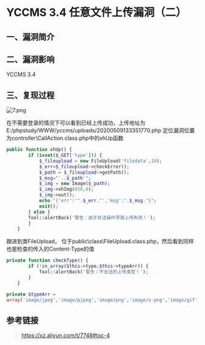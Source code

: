# YCCMS 3.4 任意文件上传漏洞（二）

## 一、漏洞简介

## 二、漏洞影响

YCCMS 3.4

## 三、复现过程

![7.png](images/2020_05_26/3528409397da48c480963335560403c5.png)

在不需要登录的情况下可以看到已经上传成功，上传地址为E:/phpstudy/WWW/yccms/uploads/20200509133351770.php
定位漏洞位置为controller\CallAction.class.php中的xhUp函数

```php
public function xhUp() {
        if (isset($_GET['type'])) {
            $_fileupload = new FileUpload('filedata',10);
            $_err=$_fileupload->checkError();
            $_path = $_fileupload->getPath();
            $_msg="'..$_path'";
            $_img = new Image($_path);
            $_img->xhImg(650,0);
            $_img->out();
            echo "{'err':'".$_err."','msg':".$_msg."}";
            exit();
        } else {
        Tool::alertBack('警告：由于非法操作导致上传失败！');
        }
    }

```

跟进到类FileUpload， 位于public\class\FileUpload.class.php，然后看到同样也是检查的传入的Content-Type的值

```php
private function checkType() {
        if (!in_array($this->type,$this->typeArr)) {
            Tool::alertBack('警告：不合法的上传类型！');
        }
    }

private $typeArr = 
array('image/jpeg','image/pjpeg','image/png','image/x-png','image/gif');

```

## 参考链接

> https://xz.aliyun.com/t/7748#toc-4

